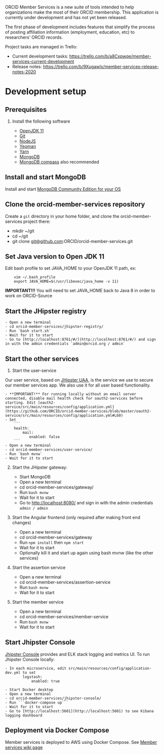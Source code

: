 ORCID Member Services is a new suite of tools intended to help organizations make the most of their ORCID membership. This application is currently under development and has not yet been released.

The first phase of development includes features that simplify the process of posting affiliation information (employment, education, etc) to researchers’ ORCID records. 

Project tasks are managed in Trello:
- Current development tasks: https://trello.com/b/a8Cxpwqe/member-services-current-development
- Release notes: https://trello.com/b/9Xugawlx/member-services-release-notes-2020

# Development setup

## Prerequisites

1. Install the following software

    - [OpenJDK 11](https://openjdk.java.net/install/)
    - [Git](https://git-scm.com/downloads)
    - [NodeJS](https://nodejs.org/en/download)
    - [Yeoman](https://yeoman.io/learning/)
    - [Yarn](https://yarnpkg.com/lang/en/docs/install/#mac-stable)
    - [MongoDB](https://docs.mongodb.com/manual/installation/)
    - [MongoDB compass](https://www.mongodb.com/products/compass) also recommended

## Install and start MongoDB

Install and start [MongoDB Community Edition for your OS](https://docs.mongodb.com/manual/administration/install-community/)

## Clone the orcid-member-services repository

Create a `git` directory in your home folder, and clone the orcid-member-services project there:

- mkdir ~/git
- cd ~/git
- git clone git@github.com:ORCID/orcid-member-services.git

## Set Java version to Open JDK 11

Edit bash profile to set JAVA_HOME to your OpenJDK 11 path, ex:

        vim ~/.bash_profile
        export JAVA_HOME=$(/usr/libexec/java_home -v 11)

**IMPORTANT!!!** You will need to set JAVA_HOME back to Java 8 in order to work on ORCID-Source  

## Start the JHipster registry

    - Open a new terminal 
    - cd orcid-member-services/jhipster-registry/
    - Run `bash start.sh`
    - Wait for it to start
    - Go to [http://localhost:8761/#/](http://localhost:8761/#/) and sign in with the admin credentials `admin@orcid.org / admin`


## Start the other services  

1. Start the user-service

Our user service, based on [JHipster UAA](https://www.jhipster.tech/using-uaa/), is the service we use to secure our member services app. We also use it for all user based functionality. 

    - **IMPORTANT!** For running locally without an email server connected, disable mail health check for oauth2-services before starting. Edit [oauth2-service/src/main/resources/config/application.yml](https://github.com/ORCID/orcid-member-services/blob/master/oauth2-service/src/main/resources/config/application.yml#L60)
    - Set 
        ```
        health:
            mail:
               enabled: false
        ```
    - Open a new terminal 
    - cd orcid-member-services/user-service/  
    - Run `bash mvnw`
    - Wait for it to start

2. Start the JHipster gateway:
    
    - Start MongoDB
    - Open a new terminal 
    - cd orcid-member-services/gateway/    
    - Run `bash mvnw`
    - Wait for it to start
    - Go to [http://localhost:8080/](http://localhost:8080/) and sign in with the admin credentials `admin / admin`
    
3. Start the Angular frontend (only required after making front end changes)

    - Open a new terminal 
    - cd orcid-member-services/gateway 
    - Run `npm install` then `npm start`
    - Wait for it to start
    - Optionally kill it and start up again using bash mvnw (like the other services)
    
4. Start the assertion service

    - Open a new terminal 
    - cd orcid-member-services/assertion-service
    - Run `bash mvnw`
    - Wait for it to start

5. Start the member service

    - Open a new terminal 
    - cd orcid-member-services/member-service
    - Run `bash mvnw`
    - Wait for it to start

## Start Jhipster Console

[Jhipster Console](https://github.com/jhipster/jhipster-console) provides and ELK stack logging and metrics UI. To run Jhipster Console locally:
    
    - In each microservice, edit src/main/resources/config/application-dev.yml to set 
            logstash:
                enabled: true
                
    - Start Docker desktop
    - Open a new terminal 
    - cd orcid-member-services/jhipster-console/
    - Run ```docker-compose up```
    - Wait for it to start
    - Go to [http://localhost:5601](http://localhost:5601) to see Kibana logging dashboard

## Deployment via Docker Compose
Member services is deployed to AWS using Docker Compose.
See [Member services wiki page](https://github.com/ORCID/ORCID-Internal/wiki/Member-services)
